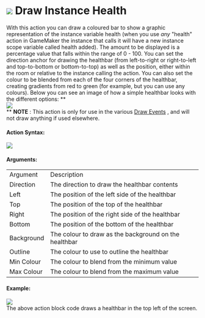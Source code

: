 #  ![](https://gms.magecorn.com/Manual/assets/Images/Scripting_Reference/Drag_And_Drop/Reference/Drawing/i_Drawing_Draw_Instance_Health.png) Draw Instance Health

With this action you can draw a coloured bar to show a graphic
representation of the instance variable health (when you use *any*
"health" action in GameMaker the instance that calls it will have a new
instance scope variable called health added). The amount to be displayed
is a percentage value that falls within the range of 0 - 100. You can
set the direction anchor for drawing the healthbar (from left-to-right
or right-to-left and top-to-bottom or bottom-to-top) as well as the
position, either within the room or relative to the instance calling the
action. You can also set the colour to be blended from each of the four
corners of the healthbar, creating gradients from red to green (for
example, but you can use any colours). Below you can see an image of how
a simple healthbar looks with the different options: **  
![](https://gms.magecorn.com/Manual/assets/Images/Scripting_Reference/Drag_And_Drop/Reference/Drawing/Healthbars_Example.png)  
** **NOTE** : This action is only for use in the various [Draw
Events](../../../The_Asset_Editors/Object_Properties/Draw_Events) ,
and will not draw anything if used elsewhere.

#### Action Syntax:

  
![](https://gms.magecorn.com/Manual/assets/Images/Scripting_Reference/Drag_And_Drop/Reference/Drawing/a_Drawing_Draw_Instance_Health.png)  

#### Arguments:

|            |                                                       |
|------------|-------------------------------------------------------|
| Argument   | Description                                           |
| Direction  | The direction to draw the healthbar contents          |
| Left       | The position of the left side of the healthbar        |
| Top        | The position of the top of the healthbar              |
| Right      | The position of the right side of the healthbar       |
| Bottom     | The position of the bottom of the healthbar           |
| Background | The colour to draw as the background on the healthbar |
| Outline    | The colour to use to outline the healthbar            |
| Min Colour | The colour to blend from the minimum value            |
| Max Colour | The colour to blend from the maximum value            |

#### Example:

  
![](https://gms.magecorn.com/Manual/assets/Images/Scripting_Reference/Drag_And_Drop/Reference/Drawing/e_Drawing_Draw_Instance_Health.png)  
The above action block code draws a healthbar in the top left of the
screen.
